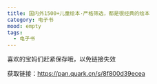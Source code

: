 ```yaml
---
title: 国内外1500+儿童绘本·严格筛选，都是很经典的绘本
category: 电子书
mood: empty
tags:
  - 电子书
---
```








喜欢的宝妈们赶紧保存哦，以免链接失效




获取链接：https://pan.quark.cn/s/8f800d39ecea








